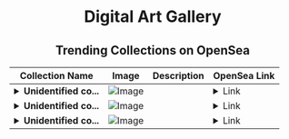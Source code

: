 <div align="center">

# Digital Art Gallery

## Trending Collections on OpenSea

| Collection Name                       | Image                                                                                     | Description                       | OpenSea Link                                                                                          |
|---------------------------------------|-------------------------------------------------------------------------------------------|-----------------------------------|--------------------------------------------------------------------------------------------------------|
| **<details><summary>Unidentified co...</summary>Unidentified contract 65eb224b-4338-4271-9fc7-efb58cf062c1</details>** | ![Image](https://i.seadn.io/s/raw/files/e86404459f0a28661c41bd910f8b5899.png?w=500&auto=format?w=200&auto=format) |  | <details><summary>Link</summary>[Unidentified contract 65eb224b-4338-4271-9fc7-efb58cf062c1](https://opensea.io/collection/unidentified-contract-65eb224b-4338-4271-9fc7-efb5)</details> |
| **<details><summary>Unidentified co...</summary>Unidentified contract 74fd6d5d-1dda-4240-b0d7-f40be7180f36</details>** | ![Image](https://i.seadn.io/s/raw/files/e86404459f0a28661c41bd910f8b5899.png?w=500&auto=format?w=200&auto=format) |  | <details><summary>Link</summary>[Unidentified contract 74fd6d5d-1dda-4240-b0d7-f40be7180f36](https://opensea.io/collection/unidentified-contract-74fd6d5d-1dda-4240-b0d7-f40b)</details> |
| **<details><summary>Unidentified co...</summary>Unidentified contract ff26d743-8638-4865-86f5-d75a3a8502f5</details>** | ![Image](https://i.seadn.io/s/raw/files/7bcffd5e974c148aaba93cda878384a5.png?w=500&auto=format?w=200&auto=format) |  | <details><summary>Link</summary>[Unidentified contract ff26d743-8638-4865-86f5-d75a3a8502f5](https://opensea.io/collection/unidentified-contract-ff26d743-8638-4865-86f5-d75a)</details> |

</div>